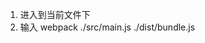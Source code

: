 1. 进入到当前文件下
2. 输入  webpack ./src/main.js ./dist/bundle.js
    <!-- 将main.js的文件打包到bundle.js里
            且webpack有依赖性，将main.js里的导入文件也一并打包-->